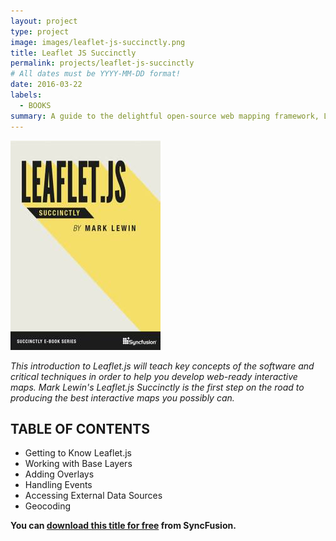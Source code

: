 ```yaml
---
layout: project
type: project
image: images/leaflet-js-succinctly.png
title: Leaflet JS Succinctly
permalink: projects/leaflet-js-succinctly
# All dates must be YYYY-MM-DD format!
date: 2016-03-22
labels:
  - BOOKS
summary: A guide to the delightful open-source web mapping framework, Leaflet.js.
---
```


<img class="ui medium right floated rounded image" src="../images/leaflet-cover.jpeg">

_This introduction to Leaflet.js will teach key concepts of the software and critical techniques in order to help you develop web-ready interactive maps. Mark Lewin's Leaflet.js Succinctly is the first step on the road to producing the best interactive maps you possibly can._

## TABLE OF CONTENTS

- Getting to Know Leaflet.js
- Working with Base Layers
- Adding Overlays
- Handling Events
- Accessing External Data Sources
- Geocoding

**You can [download this title for free](https://www.syncfusion.com/succinctly-free-ebooks/confirmation/leafletjs) from SyncFusion.**
